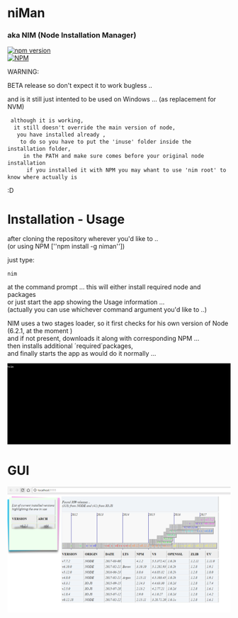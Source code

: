 # niMan  
### aka NIM (Node Installation Manager)
[![npm version](https://badge.fury.io/js/niman.svg)](https://badge.fury.io/js/niman)    
[![NPM](https://nodei.co/npm/niman.png?downloads=true&downloadRank=true&stars=true)](https://nodei.co/npm/niman/)  

WARNING:

  BETA release so don't expect it to work bugless ..
  
  and is it still just intented to be used on Windows ... 
  (as replacement for NVM)

     although it is working,  
      it still doesn't override the main version of node,  
       you have installed already ,  
        to do so you have to put the 'inuse' folder inside the installation folder,
         in the PATH and make sure comes before your original node installation  
          if you installed it with NPM you may whant to use 'nim root' to know where actually is
  
:D

# Installation - Usage


after cloning the repository wherever you'd like to ..  
(or using NPM [''npm install -g niman''])  

just type:  
```
nim
```  
at the command prompt ...
  this will either install required node and packages  
  or just start the app showing the Usage information ...  
  (actually you can use whichever command argument you'd like to ..)
  
NIM uses a two stages loader, so it first checks for his own version of Node (6.2.1, at the moment )  
and if not present, downloads it along with corresponding NPM ...   
then installs additional ´required´packages,   
and finally starts the app as would do it normally ...  
  
![](demo.gif)


# GUI  

![](GUI.png)
